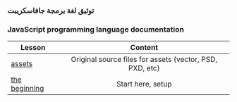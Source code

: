 
###  توثيق لغة برمجة جافاسكريبت
### JavaScript programming language documentation

|  Lesson | Content |
| ------ |:-----:|
|[assets](./assets/README.md)|Original source files for assets (vector, PSD, PXD, etc)|
|[the beginning](./The-Beginning/README.md)|Start here, setup|
